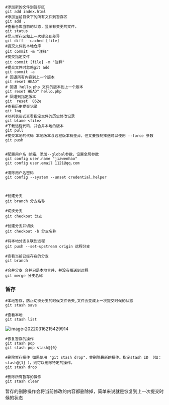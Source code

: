 

```shell
#添加新的文件到暂存区
git add index.html
#添加当前目录下的所有文件到暂存区
git add .
#查看仓库当前的状态，显示有变更的文件。
git status
#显示暂存区和上一次提交到差异
git diff --cached [file]
#提交文件到本地仓库
git commit -m "注释"
#提交指定文件
git commit [file] -m "注释"
#提交文件时忽略git add
git commit -a
# 回退所有内容到上一个版本  
git reset HEAD^       
# 回退 hello.php 文件的版本到上一个版本 
git reset HEAD^ hello.php   
# 回退到指定版本
git  reset  052e
#查看历史提交记录
git log 
#以列表形式查看指定文件的历史修改记录
git blame <file> 
#下载远程代码，并合并本地的版本
git pull
#提交本地的代码 本地版本与远程版本有差异，但又要强制推送可以使用 --force 参数
git push


#配置用户名 邮箱，添加--global参数，设置全局参数
git config user.name "jiawenhao"
git config user.email 1121@qq.com

#清除用户名密码
git config --system --unset credential.helper



#创建分支
git branch 分支名称

#切换分支
git checkout 分支

#创建分支并切换
git checkout -b 分支名称

#将本地分支关联到远程
git push --set-upstream origin 远程分支

#查看当前已经存在的分支
git branch

#合并分支 合并只是本地合并，并没有推送到远程
git merge 分支名称

```

### 暂存

```shell
#本地暂存，防止切换分支的时候文件丢失,文件会变成上一次提交时候的状态
git stash save

#查看本地
git stash list
```

![image-20220316215429914](https://images-1258301517.cos.ap-nanjing.myqcloud.com/images/202203162154955.png)

```shell
#恢复暂存的操作
git stash pop  
git stash pop stash@{0}
```

```shell
#删除暂存操作 如果使用 "git stash drop"，會刪除最新的操作。指定stash ID （如：stash@{1} ），則可以刪除特定的操作。
git stash drop

```

```shell
#删除所有暂存的操作
git stash clear
```

暂存的删除操作会将当前修改的内容都删除掉，简单来说就是恢复到上一次提交时候的状态
